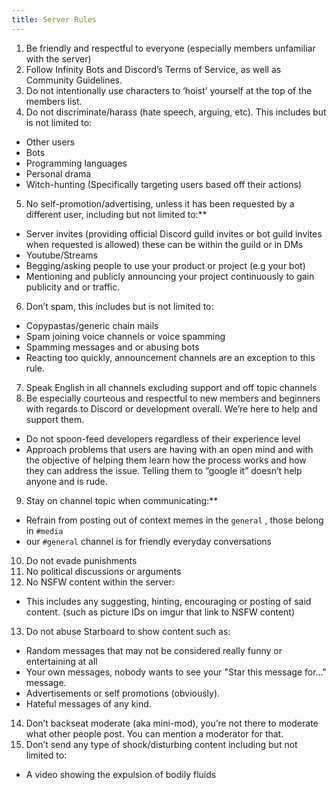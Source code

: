 ```yaml
---
title: Server Rules
---
```


1. Be friendly and respectful to everyone (especially members unfamiliar with the server)
2. Follow Infinity Bots and Discord’s Terms of Service, as well as Community Guidelines.
3. Do not intentionally use characters to ‘hoist’ yourself at the top of the members list.
4. Do not discriminate/harass (hate speech, arguing, etc). This includes but is not limited to:
  - Other users
  - Bots
  - Programming languages
  - Personal drama
  - Witch-hunting (Specifically targeting users based off their actions)
5. No self-promotion/advertising, unless it has been requested by a different user, including but not limited to:**
  - Server invites (providing official Discord guild invites or bot guild invites when requested is allowed) these can be within the guild or in DMs
  - Youtube/Streams
  - Begging/asking people to use your product or project (e.g your bot)
  - Mentioning and publicly announcing your project continuously to gain publicity and or traffic.
6. Don’t spam, this includes but is not limited to:
  - Copypastas/generic chain mails
  - Spam joining voice channels or voice spamming
  - Spamming messages and or abusing bots
  - Reacting too quickly, announcement channels are an exception to this rule.
7. Speak English in all channels excluding support and off topic channels
8. Be especially courteous and respectful to new members and beginners with regards to Discord or development overall. We’re here to help and support them.
  - Do not spoon-feed developers regardless of their experience level 
  - Approach problems that users are having with an open mind and with the objective of helping them learn how the process works and how they can address the issue. Telling them to “google it” doesn’t help anyone and is rude. 
9. Stay on channel topic when communicating:**
  - Refrain from posting out of context memes in the `general` , those belong in `#media`
  - our `#general` channel  is for friendly everyday conversations
10. Do not evade punishments
11. No political discussions or arguments
12. No NSFW content within the server: 
   - This includes any suggesting, hinting, encouraging or posting of said content. (such as picture IDs on imgur that link to NSFW content)
13. Do not abuse Starboard to show content such as:
   - Random messages that may not be considered really funny or entertaining at all
   - Your own messages, nobody wants to see your "Star this message for..." message.
   - Advertisements or self promotions (obviously).
   - Hateful messages of any kind.
14. Don’t backseat moderate (aka mini-mod), you’re not there to moderate what other people post. You can mention a moderator for that.
15. Don’t send any type of shock/disturbing content including but not limited to:
   - A video showing the expulsion of bodily fluids
